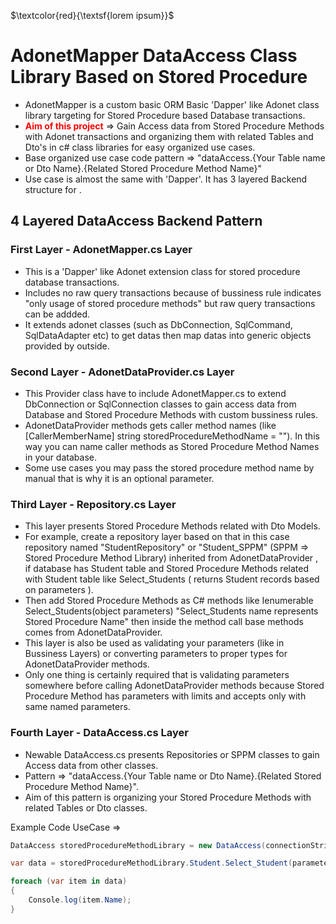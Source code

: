 $\textcolor{red}{\textsf{lorem ipsum}}$
# **AdonetMapper DataAccess Class Library Based on Stored Procedure**

- AdonetMapper is a custom basic ORM Basic 'Dapper' like Adonet class library targeting for Stored Procedure based Database transactions.
- <span style="color:red;">**Aim of this project**</span> => Gain Access data from Stored Procedure Methods with Adonet transactions and organizing them with related Tables and Dto's in c# class libraries for easy organized use cases.
- Base organized use case code pattern =>  "dataAccess.{Your Table name or Dto Name}.{Related Stored Procedure Method Name}"
- Use case is almost the same with 'Dapper'. It has 3 layered Backend structure for .

## **4 Layered DataAccess Backend Pattern**

### **First Layer - AdonetMapper.cs Layer**
- This is a 'Dapper' like Adonet extension class for stored procedure database transactions. 
- Includes no raw query transactions because of bussiness rule indicates "only usage of stored procedure methods" but raw query transactions can be addded. 
- It extends adonet classes (such as DbConnection, SqlCommand, SqlDataAdapter etc) to get datas then map datas into generic objects provided by outside.

### **Second Layer - AdonetDataProvider.cs Layer**
- This Provider class have to include AdonetMapper.cs to extend DbConnection or SqlConnection classes to gain access data from Database and Stored Procedure Methods with custom bussiness rules.
- AdonetDataProvider methods gets caller method names (like [CallerMemberName] string storedProcedureMethodName = ""). In this way you can name caller methods as Stored Procedure Method Names in your database.
- Some use cases you may pass the stored procedure method name by manual that is why it is an optional parameter.


### **Third Layer - Repository.cs Layer**
- This layer presents Stored Procedure Methods related with Dto Models. 
- For example, create a repository layer based on that in this case repository named "StudentRepository" or "Student_SPPM" (SPPM => Stored Procedure Method Library) inherited from AdonetDataProvider , if database has Student table and Stored Procedure Methods related with Student table like Select_Students ( returns Student records based on parameters ). 
- Then add Stored Procedure Methods as C# methods like Ienumerable<Student> Select_Students(object parameters) "Select_Students name represents Stored Procedure Name" then inside the method call base methods comes from AdonetDataProvider.
- This layer is also be used as validating your parameters (like in Bussiness Layers) or converting parameters to proper types for AdonetDataProvider methods.
- Only one thing is certainly required that is validating parameters somewhere before calling AdonetDataProvider methods because Stored Procedure Method has parameters with limits and accepts only with same named parameters.

### **Fourth Layer - DataAccess.cs Layer**
- Newable DataAccess.cs presents Repositories or SPPM classes to gain Access data from other classes. 
- Pattern => "dataAccess.{Your Table name or Dto Name}.{Related Stored Procedure Method Name}".
- Aim of this pattern is organizing your Stored Procedure Methods with related Tables or Dto classes.

Example Code UseCase =>
```csharp
DataAccess storedProcedureMethodLibrary = new DataAccess(connectionString);

var data = storedProcedureMethodLibrary.Student.Select_Student(parameters);

foreach (var item in data)
{
    Console.log(item.Name);
}
```
